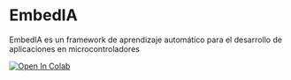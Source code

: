 # EmbedIA
EmbedIA es un framework de aprendizaje automático para el desarrollo de aplicaciones en microcontroladores

[![Open In Colab](https://colab.research.google.com/assets/colab-badge.svg)](https://colab.research.google.com/github/Embed-ML/EmbedIA/blob/main/Using_EmbedIA.ipynb)
